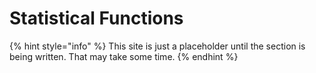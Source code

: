 # Statistical Functions

{% hint style="info" %}
This site is just a placeholder until the section is being written. That may take some time.
{% endhint %}
